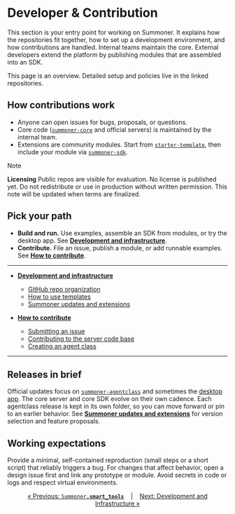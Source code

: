 # Developer & Contribution

This section is your entry point for working on Summoner. It explains how the repositories fit together, how to set up a development environment, and how contributions are handled. Internal teams maintain the core. External developers extend the platform by publishing modules that are assembled into an SDK.

This page is an overview. Detailed setup and policies live in the linked repositories.

## How contributions work

* Anyone can open issues for bugs, proposals, or questions.
* Core code ([`summoner-core`](https://github.com/Summoner-Network/summoner-core) and official servers) is maintained by the internal team.
* Extensions are community modules. Start from [`starter-template`](https://github.com/Summoner-Network/starter-template), then include your module via [`summoner-sdk`](https://github.com/Summoner-Network/summoner-sdk).

> [!NOTE]
> **Licensing**
> Public repos are visible for evaluation. No license is published yet. Do not redistribute or use in production without written permission. This note will be updated when terms are finalized.

## Pick your path

* **Build and run.** Use examples, assemble an SDK from modules, or try the desktop app. See [**Development and infrastructure**](infrastructure/index.md).
* **Contribute.** File an issue, publish a module, or add runnable examples. See [**How to contribute**](contribution/index.md).

---

* [**Development and infrastructure**](infrastructure/index.md)

  * [GitHub repo organization](infrastructure/github_infra.md)
  * [How to use templates](infrastructure/template_howto.md)
  * [Summoner updates and extensions](infrastructure/summoner_ext.md)

* [**How to contribute**](contribution/index.md)

  * [Submitting an issue](contribution/issues.md)
  * [Contributing to the server code base](contribution/server_code.md)
  * [Creating an agent class](contribution/agent_framework.md)

---

## Releases in brief

Official updates focus on [`summoner-agentclass`](https://github.com/Summoner-Network/summoner-agentclass) and sometimes the [desktop app](https://github.com/Summoner-Network/summoner-desktop). The core server and core SDK evolve on their own cadence. Each agentclass release is kept in its own folder, so you can move forward or pin to an earlier behavior. See [**Summoner updates and extensions**](infrastructure/summoner_ext.md) for version selection and feature proposals.

## Working expectations

Provide a minimal, self-contained reproduction (small steps or a short script) that reliably triggers a bug. For changes that affect behavior, open a design issue first and link any prototype or module. Avoid secrets in code or logs and respect virtual environments.

<p align="center">
  <a href="../reference/lib_proto/smart_tools.md">&laquo; Previous: <code style="background: transparent;">Summoner<b>.smart_tools</b></code></a> &nbsp;&nbsp;&nbsp;|&nbsp;&nbsp;&nbsp; <a href="infrastructure/index.md">Next: Development and Infrastructure &raquo;</a>
</p>
